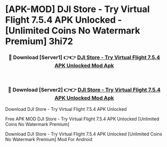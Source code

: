 # [APK-MOD] DJI Store - Try Virtual Flight 7.5.4 APK Unlocked - [Unlimited Coins No Watermark Premium] 3hi72



<div align="center">
<h3>🔴 Download [Server1] 👉👉 <a href="https://momento.my/?title=DJI_Store_-_Try_Virtual_Flight_7.5.4_APK_Unlocked">DJI Store - Try Virtual Flight 7.5.4 APK Unlocked Mod Apk</a></h3><br>

<h3>🔴 Download [Server2] 👉👉 <a href="https://momento.my/?title=DJI_Store_-_Try_Virtual_Flight_7.5.4_APK_Unlocked">DJI Store - Try Virtual Flight 7.5.4 APK Unlocked Mod Apk</a></h3>
</div>



Download DJI Store - Try Virtual Flight 7.5.4 APK Unlocked 

Free APK MOD DJI Store - Try Virtual Flight 7.5.4 APK Unlocked [Unlimited Coins No Watermark Premium]

Download DJI Store - Try Virtual Flight 7.5.4 APK Unlocked [Unlimited Coins No Watermark Premium] Mod For Android
